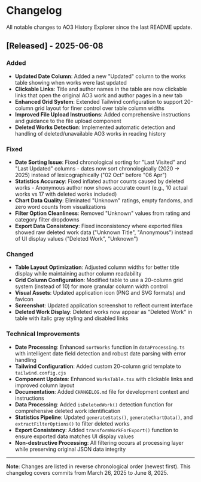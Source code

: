 # Changelog

All notable changes to AO3 History Explorer since the last README update.

## [Released] - 2025-06-08

### Added
- **Updated Date Column**: Added a new "Updated" column to the works table showing when works were last updated
- **Clickable Links**: Title and author names in the table are now clickable links that open the original AO3 work and author pages in a new tab
- **Enhanced Grid System**: Extended Tailwind configuration to support 20-column grid layout for finer control over table column widths
- **Improved File Upload Instructions**: Added comprehensive instructions and guidance to the file upload component
- **Deleted Works Detection**: Implemented automatic detection and handling of deleted/unavailable AO3 works in reading history

### Fixed
- **Date Sorting Issue**: Fixed chronological sorting for "Last Visited" and "Last Updated" columns - dates now sort chronologically (2020 → 2025) instead of lexicographically ("02 Oct" before "06 Apr")
- **Statistics Accuracy**: Fixed inflated author counts caused by deleted works - Anonymous author now shows accurate count (e.g., 10 actual works vs 17 with deleted works included)
- **Chart Data Quality**: Eliminated "Unknown" ratings, empty fandoms, and zero word counts from visualizations
- **Filter Option Cleanliness**: Removed "Unknown" values from rating and category filter dropdowns
- **Export Data Consistency**: Fixed inconsistency where exported files showed raw deleted work data ("Unknown Title", "Anonymous") instead of UI display values ("Deleted Work", "Unknown")

### Changed
- **Table Layout Optimization**: Adjusted column widths for better title display while maintaining author column readability
- **Grid Column Configuration**: Modified table to use a 20-column grid system (instead of 10) for more granular column width control
- **Visual Assets**: Updated application icon (PNG and SVG formats) and favicon
- **Screenshot**: Updated application screenshot to reflect current interface
- **Deleted Work Display**: Deleted works now appear as "Deleted Work" in table with italic gray styling and disabled links

### Technical Improvements
- **Date Processing**: Enhanced `sortWorks` function in `dataProcessing.ts` with intelligent date field detection and robust date parsing with error handling
- **Tailwind Configuration**: Added custom 20-column grid template to `tailwind.config.cjs`
- **Component Updates**: Enhanced `WorksTable.tsx` with clickable links and improved column layout
- **Documentation**: Added `CHANGELOG.md` file for development context and instructions
- **Data Processing**: Added `isDeletedWork()` detection function for comprehensive deleted work identification
- **Statistics Pipeline**: Updated `generateStats()`, `generateChartData()`, and `extractFilterOptions()` to filter deleted works
- **Export Consistency**: Added `transformWorkForExport()` function to ensure exported data matches UI display values
- **Non-destructive Processing**: All filtering occurs at processing layer while preserving original JSON data integrity

---

**Note**: Changes are listed in reverse chronological order (newest first). This changelog covers commits from March 26, 2025 to June 8, 2025.